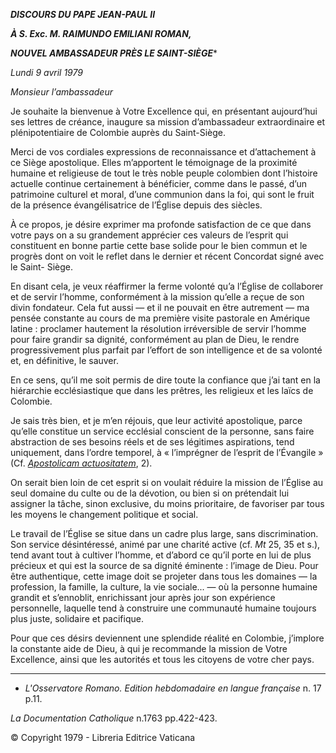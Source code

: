***DISCOURS DU PAPE JEAN-PAUL II***

***À S. Exc. M. RAIMUNDO EMILIANI ROMAN,***

***NOUVEL AMBASSADEUR PRÈS LE SAINT-SIÈGE****

*Lundi 9 avril 1979*

*Monsieur l’ambassadeur*

Je souhaite la bienvenue à Votre Excellence qui, en présentant aujourd’hui ses lettres de créance, inaugure sa mission d’ambassadeur extraordinaire et plénipotentiaire de Colombie auprès du Saint-Siège.

Merci de vos cordiales expressions de reconnaissance et d’attachement à ce Siège apostolique. Elles m’apportent le témoignage de la proximité humaine et religieuse de tout le très noble peuple colombien dont l’histoire actuelle continue certainement à bénéficier, comme dans le passé, d’un patrimoine culturel et moral, d’une communion dans la foi, qui sont le fruit de la présence évangélisatrice de l’Église depuis des siècles.

À ce propos, je désire exprimer ma profonde satisfaction de ce que dans votre pays on a su grandement apprécier ces valeurs de l’esprit qui constituent en bonne partie cette base solide pour le bien commun et le progrès dont on voit le reflet dans le dernier et récent Concordat signé avec le Saint- Siège.

En disant cela, je veux réaffirmer la ferme volonté qu’a l’Église de collaborer et de servir l’homme, conformément à la mission qu’elle a reçue de son divin fondateur. Cela fut aussi — et il ne pouvait en être autrement — ma pensée constante au cours de ma première visite pastorale en Amérique latine : proclamer hautement la résolution irréversible de servir l’homme pour faire grandir sa dignité, conformément au plan de Dieu, le rendre progressivement plus parfait par l’effort de son intelligence et de sa volonté et, en définitive, le sauver.

En ce sens, qu’il me soit permis de dire toute la confiance que j’ai tant en la hiérarchie ecclésiastique que dans les prêtres, les religieux et les laïcs de Colombie.

Je sais très bien, et je m’en réjouis, que leur activité apostolique, parce qu’elle constitue un service ecclésial conscient de la personne, sans faire abstraction de ses besoins réels et de ses légitimes aspirations, tend uniquement, dans l’ordre temporel, à « l’imprégner de l’esprit de l’Évangile » (Cf. *[Apostolicam actuositatem](http://localhost/archive/hist_councils/ii_vatican_council/documents/vat-ii_decree_19651118_apostolicam-actuositatem_fr.html)*, 2).

On serait bien loin de cet esprit si on voulait réduire la mission de l’Église au seul domaine du culte ou de la dévotion, ou bien si on prétendait lui assigner la tâche, sinon exclusive, du moins prioritaire, de favoriser par tous les moyens le changement politique et social.

Le travail de l’Église se situe dans un cadre plus large, sans discrimination. Son service désintéressé, animé par une charité active (cf. *Mt* 25, 35 et s.), tend avant tout à cultiver l’homme, et d’abord ce qu’il porte en lui de plus précieux et qui est la source de sa dignité éminente : l’image de Dieu. Pour être authentique, cette image doit se projeter dans tous les domaines — la profession, la famille, la culture, la vie sociale... — où la personne humaine grandit et s’ennoblit, enrichissant jour après jour son expérience personnelle, laquelle tend à construire une communauté humaine toujours plus juste, solidaire et pacifique.

Pour que ces désirs deviennent une splendide réalité en Colombie, j’implore la constante aide de Dieu, à qui je recommande la mission de Votre Excellence, ainsi que les autorités et tous les citoyens de votre cher pays.

* * *

* *L'Osservatore Romano. Edition hebdomadaire en langue française* n. 17 p.11.

*La Documentation Catholique* n.1763 pp.422-423.

© Copyright 1979 - Libreria Editrice Vaticana